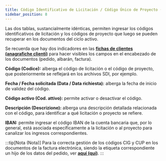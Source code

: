 ```yaml
---
title: Código Identificativo de Licitación / Código Único de Proyecto (Codice Identificativo di Gara / Codice Unico Progetto)
sidebar_position: 8
---
```


Las dos tablas, sustancialmente idénticas, permiten ingresar los códigos identificativos de licitación y los códigos de proyecto que luego se pueden recuperar en los documentos del ciclo activo.

Se recuerda que hay dos indicadores en las [**fichas de clientes (anagrafiche clienti)**](/docs/erp-home/registers/contacts/create-new-contact/accounting-data/customer-vendors-data/fiscal-information) para hacer visibles los campos en el encabezado de los documentos (pedido, albarán, factura).

**Código (Codice):** alberga el código de licitación o el código de proyecto, que posteriormente se reflejará en los archivos SDI, por ejemplo.

**Fecha / Fecha solicitada (Data / Data richiesta):** alberga la fecha de inicio de validez del código.

**Código activo (Cod. attivo):** permite activar o desactivar el código.

**Descripción (Descrizione):** alberga una descripción detallada relacionada con el código, para identificar a qué licitación o proyecto se refiere.

**IBAN:** permite ingresar el código IBAN de la cuenta bancaria que, por lo general, está asociada específicamente a la licitación o al proyecto para canalizar los ingresos correspondientes.

:::tip[Nota (Nota)]
Para la correcta gestión de los códigos CIG y CUP en los documentos de la factura electrónica, siendo la etiqueta correspondiente un hijo de los datos del pedido, ver [**aquí (qui)**](/docs/finance-area/e-invoice/configuration_einvoice).
:::
